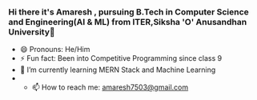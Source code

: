 ### Hi there it's Amaresh , pursuing B.Tech in Computer Science and Engineering(AI & ML) from ITER,Siksha 'O' Anusandhan University👋

<!--
**amr7503/amr7503** is a ✨ _special_ ✨ repository because its `README.md` (this file) appears on your GitHub profile.

Here are some ideas to get you started:

- 🔭 I’m currently working on 
- 🌱 I’m currently learning
- 👯 I’m looking to collaborate on ...
- 🤔 I’m looking for help with ...
- 💬 Ask me about ...
- 📫 How to reach me: ...
- 😄 Pronouns: ...
- ⚡ Fun fact: ...
-->
- 😄 Pronouns: He/Him
- ⚡ Fun fact: Been into Competitive Programming since class 9
- 🌱 I’m currently learning MERN Stack and Machine Learning
- - 📫 How to reach me:  amaresh7503@gmail.com
